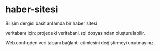 # haber-sitesi
Bilişim dergisi basit anlamda bir haber sitesi

veritabanı için: projedeki veritabani.sql dosyasından oluşturulabilir.

Web.configden veri tabanı bağlantı cümlesini değiştirmeyi unutmayınız.
